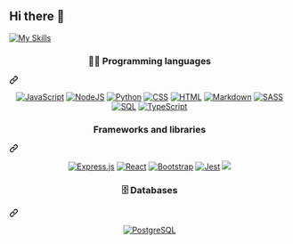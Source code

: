 ## Hi there 👋

<!--
**aleaguilar01/aleaguilar01** is a ✨ _special_ ✨ repository because its `README.md` (this file) appears on your GitHub profile.

Here are some ideas to get you started:

- 🔭 I’m currently working on ...
- 🌱 I’m currently learning ...
- 👯 I’m looking to collaborate on ...
- 🤔 I’m looking for help with ...
- 💬 Ask me about ...
- 📫 How to reach me: ...
- 😄 Pronouns: ...
- ⚡ Fun fact: ...
-->

[![My Skills](https://skillicons.dev/icons?i=js,html,css,wasm)](https://skillicons.dev)

<div class="markdown-heading" dir="auto">
  <h3 align="center" class="heading-element" dir="auto">
    👨‍💻 Programming languages
  </h3>
  
  <a id="user-content----programming-languages" class="anchor" aria-label="Permalink: 
  👨‍💻 Programming languages
" href="#---programming-languages">
    <svg class="octicon octicon-link" viewBox="0 0 16 16" version="1.1" width="16" height="16" aria-hidden="true">
        <path d="m7.775 3.275 1.25-1.25a3.5 3.5 0 1 1 4.95 4.95l-2.5 2.5a3.5 3.5 0 0 1-4.95 0 .751.751 0 0 1 .018-1.042.751.751 0 0 1 1.042-.018 1.998 1.998 0 0 0 2.83 0l2.5-2.5a2.002 2.002 0 0 0-2.83-2.83l-1.25 1.25a.751.751 0 0 1-1.042-.018.751.751 0 0 1-.018-1.042Zm-4.69 9.64a1.998 1.998 0 0 0 2.83 0l1.25-1.25a.751.751 0 0 1 1.042.018.751.751 0 0 1 .018 1.042l-1.25 1.25a3.5 3.5 0 1 1-4.95-4.95l2.5-2.5a3.5 3.5 0 0 1 4.95 0 .751.751 0 0 1-.018 1.042.751.751 0 0 1-1.042.018 1.998 1.998 0 0 0-2.83 0l-2.5 2.5a1.998 1.998 0 0 0 0 2.83Z"></path>
    </svg>
  </a>
</div>

<p align="center" dir="auto">
    <a href="#"><img alt="JavaScript" src="https://camo.githubusercontent.com/7cd372acdf23a17b379dd671ece3d2a5554e62a2f94db6f8656ba394db551169/68747470733a2f2f696d672e736869656c64732e696f2f62616467652f4a6176615363726970742d4637444631452e7376673f6c6f676f3d6a617661736372697074266c6f676f436f6c6f723d626c61636b" data-canonical-src="https://img.shields.io/badge/JavaScript-F7DF1E.svg?logo=javascript&amp;logoColor=black" style="max-width: 100%;"></a>
    <a href="#"><img alt="NodeJS" src="https://camo.githubusercontent.com/32a05dee2f858c387c2763ca4ad98d43e43de7ad52e89ab23d84d8fbe01b1437/68747470733a2f2f696d672e736869656c64732e696f2f62616467652f4e6f64652e6a732d3433383533442e7376673f6c6f676f3d6e6f64652e6a73266c6f676f436f6c6f723d7768697465" data-canonical-src="https://img.shields.io/badge/Node.js-43853D.svg?logo=node.js&amp;logoColor=white" style="max-width: 100%;"></a>
    <a href="#"><img alt="Python" src="https://camo.githubusercontent.com/86a10f997e77bae8d777de8a9b0cf713c4d2aba7208bf85bc24ba01867fb40e4/68747470733a2f2f696d672e736869656c64732e696f2f62616467652f707974686f6e2d6666656161372e7376673f6c6f676f3d707974686f6e266c6f676f436f6c6f723d626c7565" data-canonical-src="https://img.shields.io/badge/python-ffeaa7.svg?logo=python&amp;logoColor=blue" style="max-width: 100%;"></a>
    <!-- <a href="#"><img alt="ROR" src="https://camo.githubusercontent.com/d65faaa036007b86911bbbc5d313ed8d7b287be50d52ef47c4315fb7ac683531/68747470733a2f2f696d672e736869656c64732e696f2f62616467652f524f522d6666666666662e7376673f6c6f676f3d72756279266c6f676f436f6c6f723d643633303331" data-canonical-src="https://img.shields.io/badge/ROR-ffffff.svg?logo=ruby&amp;logoColor=d63031" style="max-width: 100%;"></a>-->
    <a href="#"><img alt="CSS" src="https://camo.githubusercontent.com/e7186a5ad7f7a194afef6ebb0b3dfca6f538a3d29cd086bc2d5c3f24e5fdf596/68747470733a2f2f696d672e736869656c64732e696f2f62616467652f4353532d3135373242362e7376673f6c6f676f3d63737333266c6f676f436f6c6f723d7768697465" data-canonical-src="https://img.shields.io/badge/CSS-1572B6.svg?logo=css3&amp;logoColor=white" style="max-width: 100%;"></a>
    <a href="#"><img alt="HTML" src="https://camo.githubusercontent.com/ed857b47ef9f4432e7832949b63673da1badd2f97f94f6776eb4fabf68be3682/68747470733a2f2f696d672e736869656c64732e696f2f62616467652f48544d4c2d4533344632362e7376673f6c6f676f3d68746d6c35266c6f676f436f6c6f723d7768697465" data-canonical-src="https://img.shields.io/badge/HTML-E34F26.svg?logo=html5&amp;logoColor=white" style="max-width: 100%;"></a>
    <a href="#"><img alt="Markdown" src="https://camo.githubusercontent.com/be436053a5026ef0708d198e6feafb71ed3f51a6806344fb87d343b16f52cfc0/68747470733a2f2f696d672e736869656c64732e696f2f62616467652f4d61726b646f776e2d3030303030302e7376673f6c6f676f3d6d61726b646f776e266c6f676f436f6c6f723d7768697465" data-canonical-src="https://img.shields.io/badge/Markdown-000000.svg?logo=markdown&amp;logoColor=white" style="max-width: 100%;"></a>
    <a href="#"><img alt="SASS" src="https://camo.githubusercontent.com/7aa46525ddf41e5b999e1c610fe7c23fbef77997b4b30928465315d6880adc95/68747470733a2f2f696d672e736869656c64732e696f2f62616467652f536173732d686f7470696e6b2e7376673f6c6f676f3d53415353266c6f676f436f6c6f723d7768697465" data-canonical-src="https://img.shields.io/badge/Sass-hotpink.svg?logo=SASS&amp;logoColor=white" style="max-width: 100%;"></a>
    <a href="#"><img alt="SQL" src="https://camo.githubusercontent.com/dac847f90717f72fed9d75ab1eed4a3a4ad142ad0b0ffdcfd9566ef053eb3bef/68747470733a2f2f696d672e736869656c64732e696f2f62616467652f53514c2d3032354538432e7376673f6c6f676f3d616d617a6f6e2d64796e616d6f6462266c6f676f436f6c6f723d7768697465" data-canonical-src="https://img.shields.io/badge/SQL-025E8C.svg?logo=amazon-dynamodb&amp;logoColor=white" style="max-width: 100%;"></a>
    <a href="#"><img alt="TypeScript" src="https://camo.githubusercontent.com/3e9a741cdff89b67cd5457c74771d738c121068ad2413cd7d8ec53e379476ae3/68747470733a2f2f696d672e736869656c64732e696f2f62616467652f547970655363726970742d3030374143432e7376673f6c6f676f3d74797065736372697074266c6f676f436f6c6f723d7768697465" data-canonical-src="https://img.shields.io/badge/TypeScript-007ACC.svg?logo=typescript&amp;logoColor=white" style="max-width: 100%;"></a>
</p>
<div class="markdown-heading" dir="auto"><h3 align="center" class="heading-element" dir="auto">
  Frameworks and libraries
</h3><a id="user-content---frameworks-and-libraries" class="anchor" aria-label="Permalink: 
  Frameworks and libraries
" href="#--frameworks-and-libraries"><svg class="octicon octicon-link" viewBox="0 0 16 16" version="1.1" width="16" height="16" aria-hidden="true"><path d="m7.775 3.275 1.25-1.25a3.5 3.5 0 1 1 4.95 4.95l-2.5 2.5a3.5 3.5 0 0 1-4.95 0 .751.751 0 0 1 .018-1.042.751.751 0 0 1 1.042-.018 1.998 1.998 0 0 0 2.83 0l2.5-2.5a2.002 2.002 0 0 0-2.83-2.83l-1.25 1.25a.751.751 0 0 1-1.042-.018.751.751 0 0 1-.018-1.042Zm-4.69 9.64a1.998 1.998 0 0 0 2.83 0l1.25-1.25a.751.751 0 0 1 1.042.018.751.751 0 0 1 .018 1.042l-1.25 1.25a3.5 3.5 0 1 1-4.95-4.95l2.5-2.5a3.5 3.5 0 0 1 4.95 0 .751.751 0 0 1-.018 1.042.751.751 0 0 1-1.042.018 1.998 1.998 0 0 0-2.83 0l-2.5 2.5a1.998 1.998 0 0 0 0 2.83Z"></path></svg></a></div>
<p align="center" dir="auto">
    <a href="#"><img alt="Express.js" src="https://camo.githubusercontent.com/d45f72012e22a484f2eacd209ca11494421efe5c2ea5427fee72762052550844/68747470733a2f2f696d672e736869656c64732e696f2f62616467652f457870726573732e6a732d3430346435392e7376673f6c6f676f3d65787072657373266c6f676f436f6c6f723d7768697465" data-canonical-src="https://img.shields.io/badge/Express.js-404d59.svg?logo=express&amp;logoColor=white" style="max-width: 100%;"></a>
    <a href="#"><img alt="React" src="https://camo.githubusercontent.com/045d1346a715541b0bc9ce797607221ffd88083edbd0d5ec33e3f57758a1a9c4/68747470733a2f2f696d672e736869656c64732e696f2f62616467652f52656163742d3230323332612e7376673f6c6f676f3d7265616374266c6f676f436f6c6f723d253233363144414642" data-canonical-src="https://img.shields.io/badge/React-20232a.svg?logo=react&amp;logoColor=%2361DAFB" style="max-width: 100%;"></a>
    <a href="#"><img alt="Bootstrap" src="https://camo.githubusercontent.com/811bd39ded1690ff91466954b6c6bc845a248b028ad2f78c98ddf9c1d4a38a67/68747470733a2f2f696d672e736869656c64732e696f2f62616467652f426f6f7473747261702d3739353242332e7376673f6c6f676f3d626f6f747374726170266c6f676f436f6c6f723d7768697465" data-canonical-src="https://img.shields.io/badge/Bootstrap-7952B3.svg?logo=bootstrap&amp;logoColor=white" style="max-width: 100%;"></a>
    <a href="#"><img alt="Jest" src="https://camo.githubusercontent.com/eb36355524fe1c00677b9f73ef9cf24ab964696705f5876ec95a9bfc21525662/68747470733a2f2f696d672e736869656c64732e696f2f62616467652f4a6573742d4332313332352e7376673f6c6f676f3d6a657374266c6f676f436f6c6f723d7768697465" data-canonical-src="https://img.shields.io/badge/Jest-C21325.svg?logo=jest&amp;logoColor=white" style="max-width: 100%;"></a>
  <a href="#"><img src="https://img.shields.io/badge/Nest.js-%23E0234E.svg?logo=nestjs&logoColor=white"></a>
</p>
<div class="markdown-heading" dir="auto"><h3 align="center" class="heading-element" dir="auto">
  🗄️ Databases
</h3><a id="user-content---️-databases-and-cloud-hosting" class="anchor" aria-label="Permalink: 
  🗄️ Databases and cloud hosting
" href="#--️-databases-and-cloud-hosting"><svg class="octicon octicon-link" viewBox="0 0 16 16" version="1.1" width="16" height="16" aria-hidden="true"><path d="m7.775 3.275 1.25-1.25a3.5 3.5 0 1 1 4.95 4.95l-2.5 2.5a3.5 3.5 0 0 1-4.95 0 .751.751 0 0 1 .018-1.042.751.751 0 0 1 1.042-.018 1.998 1.998 0 0 0 2.83 0l2.5-2.5a2.002 2.002 0 0 0-2.83-2.83l-1.25 1.25a.751.751 0 0 1-1.042-.018.751.751 0 0 1-.018-1.042Zm-4.69 9.64a1.998 1.998 0 0 0 2.83 0l1.25-1.25a.751.751 0 0 1 1.042.018.751.751 0 0 1 .018 1.042l-1.25 1.25a3.5 3.5 0 1 1-4.95-4.95l2.5-2.5a3.5 3.5 0 0 1 4.95 0 .751.751 0 0 1-.018 1.042.751.751 0 0 1-1.042.018 1.998 1.998 0 0 0-2.83 0l-2.5 2.5a1.998 1.998 0 0 0 0 2.83Z"></path></svg></a></div>
<p align="center" dir="auto">
    <!--- <a href="#"><img alt="MongoDB" src="https://camo.githubusercontent.com/03cd3fbda11fecfb41cf3c674e3fc129e1a02cca22223a3ed737faec5a5c2ca5/68747470733a2f2f696d672e736869656c64732e696f2f62616467652f4d6f6e676f44422d3465613934622e7376673f6c6f676f3d6d6f6e676f6462266c6f676f436f6c6f723d7768697465" data-canonical-src="https://img.shields.io/badge/MongoDB-4ea94b.svg?logo=mongodb&amp;logoColor=white" style="max-width: 100%;"></a> --->
    <a href="#"><img alt="PostgreSQL" src="https://camo.githubusercontent.com/e7cec2bdae039634d875f7bf6551c80c3e1b6b700b8341886219ee45dbd5d800/68747470733a2f2f696d672e736869656c64732e696f2f62616467652f506f737467726553514c2d3331363139322e7376673f6c6f676f3d706f737467726573716c266c6f676f436f6c6f723d7768697465" data-canonical-src="https://img.shields.io/badge/PostgreSQL-316192.svg?logo=postgresql&amp;logoColor=white" style="max-width: 100%;"></a>
</p>
